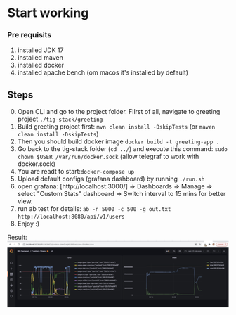# Start working

### Pre requisits 

1. installed JDK 17
2. installed maven
3. installed docker
4. installed apache bench (om macos it's installed by default)

## Steps

0. Open CLI and go to the project folder. Filrst of all, navigate to greeting project `./tig-stack/greeting`
1. Build greeting project first: `mvn clean install -DskipTests` (or `maven clean install -DskipTests`)
2. Then you should build docker image `docker build -t greeting-app .`
3. Go back to the tig-stack folder (`cd ../`) and execute this command: `sudo chown $USER /var/run/docker.sock` (allow telegraf to work with docker.sock)
4. You are readt to start:`docker-compose up` 
5. Upload default configs (grafana dashboard) by running `./run.sh`
6. open grafana: [http://localhost:3000/] => Dashboards => Manage => select "Custom Stats" dashboard => Switch interval to 15 mins for better view.
7. run ab test for details: `ab -n 5000 -c 500 -g out.txt http://localhost:8080/api/v1/users`
8. Enjoy :)

Result:
![stats1](img/stats1.jpeg)
